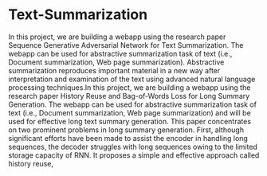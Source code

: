 # Text-Summarization
In this project, we are building a webapp using the research paper Sequence Generative Adversarial Network for Text Summarization. The webapp can be used for abstractive summarization task of text (i.e., Document summarization, Web page summarization). Abstractive summarization reproduces important material in a new way after interpretation and examination of the text using advanced natural language processing techniques.In this project, we are building a webapp using the research paper History Reuse and Bag-of-Words Loss for Long Summary Generation. The webapp can be used for abstractive summarization task of text (i.e., Document summarization, Web page summarization) and will be used for effective long text summary generation. This paper concentrates on two prominent problems in long summary generation. First, although significant efforts have been made to assist the encoder in handling long sequences, the decoder struggles with long sequences owing to the limited storage capacity of RNN. It proposes a simple and effective approach called history reuse, 
